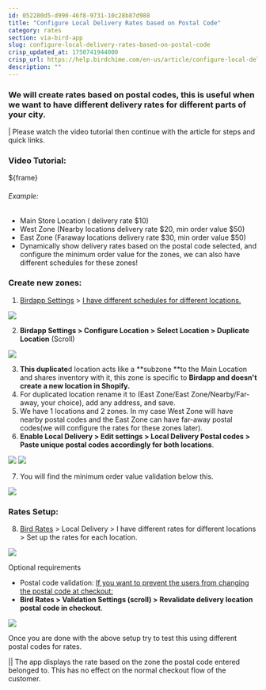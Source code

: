 ```yaml
---
id: 052280d5-d990-46f8-9731-10c28b87d988
title: "Configure Local Delivery Rates based on Postal Code"
category: rates
section: via-bird-app
slug: configure-local-delivery-rates-based-on-postal-code
crisp_updated_at: 1750741944000
crisp_url: https://help.birdchime.com/en-us/article/configure-local-delivery-rates-based-on-postal-code-16da0ew/
description: ""
---
```


### We will create rates based on postal codes, this is useful when we want to have different delivery rates for different parts of your city.

| Please watch the video tutorial then continue with the article for steps and quick links.

### Video Tutorial:

${frame}[](https://www.youtube.com/embed/MIVH967eXYk)
###### Example:
* Main Store Location ( delivery rate $10)
* West Zone (Nearby locations delivery rate $20, min order value $50)
* East Zone (Faraway locations delivery rate $30, min order value $50)
* Dynamically show delivery rates based on the postal code selected, and configure the minimum order value for the zones, we can also have different schedules for these zones!

### Create new zones:
1. [Birdapp Settings](https://admin.shopify.com/apps/simple-on-time-delivery/settings) >  [I have different schedules for different locations.](https://help.birdchime.com/en-us/article/i-have-different-schedule-for-different-store-locations-1f6j2p0/)

![](https://storage.crisp.chat/users/helpdesk/website/-/c/a/8/2/ca826b447482b000/configurelocation_jronww.png)

2. **Birdapp Settings > Configure Location > Select Location > Duplicate Location** (Scroll)

![](https://storage.crisp.chat/users/helpdesk/website/-/c/a/8/2/ca826b447482b000/duplicate-location_a1vp6a.png)

3. **This duplicate**d location acts like a **subzone **to the Main Location and shares inventory with it, this zone is specific to **Birdapp and doesn't create a new location in Shopify.**
4. For duplicated location rename it to (East Zone/East Zone/Nearby/Far-away, your choice), add any address, and save.
5. We have 1 locations and 2 zones. In my case West Zone will have nearby postal codes and the East Zone can have far-away postal codes(we will configure the rates for these zones later).
6. **Enable Local Delivery > Edit settings > Local Delivery Postal codes > Paste unique postal codes accordingly for both locations**.

![](https://storage.crisp.chat/users/helpdesk/website/-/c/a/8/2/ca826b447482b000/localdelivery-edit-settings_n55trt.png)
![](https://storage.crisp.chat/users/helpdesk/website/-/c/a/8/2/ca826b447482b000/addpostalcodes_qgceq2.png)

7. You will find the minimum order value validation below this.

![](https://storage.crisp.chat/users/helpdesk/website/-/c/a/8/2/ca826b447482b000/minorder_15gtd2p.png)

### Rates Setup:
8. [Bird Rates](https://admin.shopify.com/apps/simple-on-time-delivery/rates) > Local Delivery > I have different rates for different locations > Set up the rates for each location.

![](https://storage.crisp.chat/users/helpdesk/website/-/c/a/8/2/ca826b447482b000/screenshot-2025-03-25-091609_3904dw.png)

Optional requirements
* Postal code validation: [If you want to prevent the users from changing the postal code at checkout:](https://help.birdchime.com/en-us/article/how-to-validate-local-delivery-postal-code-in-widget-1fi7kha/#1-if-you-have-different-schedule-for-different-locations-multi-location)
* **Bird Rates > Validation Settings (scroll) > Revalidate delivery location postal code in checkout**.

![](https://storage.crisp.chat/users/helpdesk/website/-/c/a/8/2/ca826b447482b000/validatepostalcodecheckout_g32w6v.png)

Once you are done with the above setup try to test this using different postal codes for rates. 

|| The app displays the rate based on the zone the postal code entered belonged to. This has no effect on the normal checkout flow of the customer.
